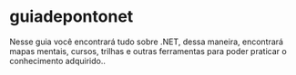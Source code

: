 # guiadepontonet
Nesse guia você encontrará tudo sobre .NET, dessa maneira, encontrará mapas mentais, cursos, trilhas e outras ferramentas para poder praticar o conhecimento adquirido..

